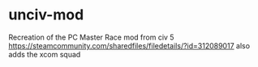 # unciv-mod
Recreation of the PC Master Race mod from civ 5
https://steamcommunity.com/sharedfiles/filedetails/?id=312089017
also adds the xcom squad
